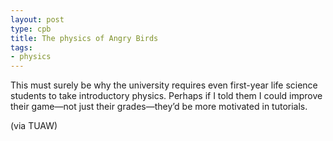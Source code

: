 ```yaml
---
layout: post
type: cpb
title: The physics of Angry Birds
tags:
- physics
---
```

This must surely be why the university requires even first-year life science students to take introductory physics. Perhaps if I told them I could improve their game—not just their grades—they’d be more motivated in tutorials.

(via TUAW)
